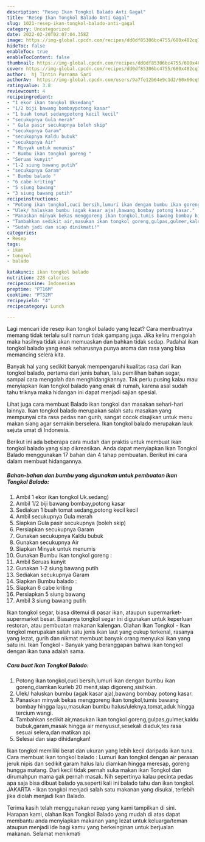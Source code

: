 ```yaml
---
description: "Resep Ikan Tongkol Balado Anti Gagal"
title: "Resep Ikan Tongkol Balado Anti Gagal"
slug: 1021-resep-ikan-tongkol-balado-anti-gagal
category: Uncategorized
date: 2022-02-20T02:07:04.358Z
image: https://img-global.cpcdn.com/recipes/dd0df85306bc4755/680x482cq70/ikan-tongkol-balado-foto-resep-utama.jpg
hideToc: false
enableToc: true
enableTocContent: false
thumbnail: https://img-global.cpcdn.com/recipes/dd0df85306bc4755/680x482cq70/ikan-tongkol-balado-foto-resep-utama.jpg
cover: https://img-global.cpcdn.com/recipes/dd0df85306bc4755/680x482cq70/ikan-tongkol-balado-foto-resep-utama.jpg
author:  hj Tintin Purnama Sari
authorAv:  https://img-global.cpcdn.com/users/9a7fe12b64e9c1d2/60x60cq50/avatar.jpg
ratingvalue: 3.8
reviewcount: 4
recipeingredient:
- "1 ekor ikan tongkol Uksedang"
- "1/2 biji bawang bombaypotong kasar"
- "1 buah tomat sedangpotong kecil kecil"
- "secukupnya Gula merah"
- " Gula pasir secukupnya boleh skip"
- "secukupnya Garam"
- "secukupnya Kaldu bubuk"
- "secukupnya Air"
- " Minyak untuk menumis"
- " Bumbu ikan tongkol goreng "
- "Seruas kunyit"
- "1-2 siung bawang putih"
- "secukupnya Garam"
- " Bumbu balado "
- "6 cabe kriting"
- "5 siung bawang"
- "3 siung bawang putih"
recipeinstructions:
- "Potong ikan tongkol,cuci bersih,lumuri ikan dengan bumbu ikan goreng,diamkan kurleb 20 menit,siap digoreng,sisihkan."
- "Ulek/ haluskan bumbu (agak kasar aja),bawang bombay potong kasar."
- "Panaskan minyak bekas menggoreng ikan tongkol,tumis bawang bombay hingga layu,masukan bumbu halus/uleknya,tomat,aduk hingga tercium wangi."
- "Tambahkan sedikit air,masukan ikan tongkol goreng,gulpas,gulmer,kaldu bubuk,garam,masak hingga air menyusut,sesekali diaduk,tes rasa sesuai selera,dan matikan api."
- "Sudah jadi dan siap dinikmati!"
categories:
- Resep
tags:
- ikan
- tongkol
- balado

katakunci: ikan tongkol balado 
nutrition: 228 calories
recipecuisine: Indonesian
preptime: "PT16M"
cooktime: "PT32M"
recipeyield: "4"
recipecategory: Lunch

---
```



Lagi mencari ide resep ikan tongkol balado yang lezat? Cara membuatnya memang tidak terlalu sulit namun tidak gampang juga. Jika keliru mengolah maka hasilnya tidak akan memuaskan dan bahkan tidak sedap. Padahal ikan tongkol balado yang enak seharusnya punya aroma dan rasa yang bisa memancing selera kita.


Banyak hal yang sedikit banyak mempengaruhi kualitas rasa dari ikan tongkol balado, pertama dari jenis bahan, lalu pemilihan bahan segar, sampai cara mengolah dan menghidangkannya. Tak perlu pusing kalau mau menyiapkan ikan tongkol balado yang enak di rumah, karena asal sudah tahu triknya maka hidangan ini dapat menjadi sajian spesial.

Lihat juga cara membuat Balado ikan tongkol dan masakan sehari-hari lainnya. Ikan tongkol balado merupakan salah satu masakan yang mempunyai cita rasa pedas nan gurih, sangat cocok disajikan untuk menu makan siang agar semakin berselera. Ikan tongkol balado merupakan lauk sejuta umat di Indonesia.


Berikut ini ada beberapa cara mudah dan praktis untuk membuat ikan tongkol balado yang siap dikreasikan. Anda dapat menyiapkan Ikan Tongkol Balado menggunakan 17 bahan dan 4 tahap pembuatan. Berikut ini cara dalam membuat hidangannya.

<!--inarticleads1-->

##### Bahan-bahan dan bumbu yang digunakan untuk pembuatan Ikan Tongkol Balado:

1. Ambil 1 ekor ikan tongkol Uk.sedang)
1. Ambil 1/2 biji bawang bombay,potong kasar
1. Sediakan 1 buah tomat sedang,potong kecil kecil
1. Ambil secukupnya Gula merah
1. Siapkan  Gula pasir secukupnya (boleh skip)
1. Persiapkan secukupnya Garam
1. Gunakan secukupnya Kaldu bubuk
1. Gunakan secukupnya Air
1. Siapkan  Minyak untuk menumis
1. Gunakan  Bumbu ikan tongkol goreng :
1. Ambil Seruas kunyit
1. Gunakan 1-2 siung bawang putih
1. Sediakan secukupnya Garam
1. Siapkan  Bumbu balado :
1. Siapkan 6 cabe kriting
1. Persiapkan 5 siung bawang
1. Ambil 3 siung bawang putih


Ikan tongkol segar, biasa ditemui di pasar ikan, ataupun supermarket-supermarket besar. Biasanya tongkol segar ini digunakan untuk keperluan restoran, atau pembuatan makanan kalengan. Olahan Ikan Tongkol - Ikan tongkol merupakan salah satu jenis ikan laut yang cukup terkenal, rasanya yang lezat, gurih dan nikmat membuat banyak orang menyukai ikan yang satu ini. Ikan Tongkol - Banyak yang beranggapan bahwa ikan tongkol dengan ikan tuna adalah sama. 

<!--inarticleads2-->

##### Cara buat Ikan Tongkol Balado:

1. Potong ikan tongkol,cuci bersih,lumuri ikan dengan bumbu ikan goreng,diamkan kurleb 20 menit,siap digoreng,sisihkan.
1. Ulek/ haluskan bumbu (agak kasar aja),bawang bombay potong kasar.
1. Panaskan minyak bekas menggoreng ikan tongkol,tumis bawang bombay hingga layu,masukan bumbu halus/uleknya,tomat,aduk hingga tercium wangi.
1. Tambahkan sedikit air,masukan ikan tongkol goreng,gulpas,gulmer,kaldu bubuk,garam,masak hingga air menyusut,sesekali diaduk,tes rasa sesuai selera,dan matikan api.
1. Selesai dan siap dihidangkan!

Ikan tongkol memiliki berat dan ukuran yang lebih kecil daripada ikan tuna. Cara membuat ikan tongkol balado : Lumuri ikan tongkol dengan air perasan jeruk nipis dan sedikit garam halus lalu diamkan hingga meresap, goreng hungga matang. Dari kecil tidak pernah suka makan ikan Tongkol dan dirumahpun mama gak pernah masak. Nih sepertinya kalau pecinta pedas apa saja bisa dibuat balado ya.seperti kali ini balado tahu dan ikan tongkol. JAKARTA - Ikan tongkol menjadi salah satu makanan yang disukai, terlebih jika diolah menjadi Ikan Balado. 

Terima kasih telah menggunakan resep yang kami tampilkan di sini. Harapan kami, olahan Ikan Tongkol Balado yang mudah di atas dapat membantu anda menyiapkan makanan yang lezat untuk keluarga/teman ataupun menjadi ide bagi kamu yang berkeinginan untuk berjualan makanan. Selamat menikmati
